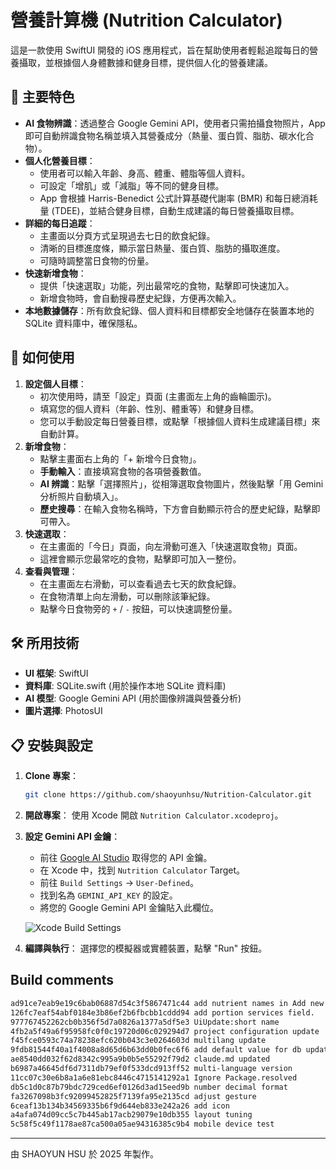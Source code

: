 # 營養計算機 (Nutrition Calculator)

這是一款使用 SwiftUI 開發的 iOS 應用程式，旨在幫助使用者輕鬆追蹤每日的營養攝取，並根據個人身體數據和健身目標，提供個人化的營養建議。

## 🌟 主要特色

*   **AI 食物辨識**：透過整合 Google Gemini API，使用者只需拍攝食物照片，App 即可自動辨識食物名稱並填入其營養成分（熱量、蛋白質、脂肪、碳水化合物）。
*   **個人化營養目標**：
    *   使用者可以輸入年齡、身高、體重、體脂等個人資料。
    *   可設定「增肌」或「減脂」等不同的健身目標。
    *   App 會根據 Harris-Benedict 公式計算基礎代謝率 (BMR) 和每日總消耗量 (TDEE)，並結合健身目標，自動生成建議的每日營養攝取目標。
*   **詳細的每日追蹤**：
    *   主畫面以分頁方式呈現過去七日的飲食紀錄。
    *   清晰的目標進度條，顯示當日熱量、蛋白質、脂肪的攝取進度。
    *   可隨時調整當日食物的份量。
*   **快速新增食物**：
    *   提供「快速選取」功能，列出最常吃的食物，點擊即可快速加入。
    *   新增食物時，會自動搜尋歷史紀錄，方便再次輸入。
*   **本地數據儲存**：所有飲食紀錄、個人資料和目標都安全地儲存在裝置本地的 SQLite 資料庫中，確保隱私。

## 🚀 如何使用

1.  **設定個人目標**：
    *   初次使用時，請至「設定」頁面 (主畫面左上角的齒輪圖示)。
    *   填寫您的個人資料（年齡、性別、體重等）和健身目標。
    *   您可以手動設定每日營養目標，或點擊「根據個人資料生成建議目標」來自動計算。
2.  **新增食物**：
    *   點擊主畫面右上角的「+ 新增今日食物」。
    *   **手動輸入**：直接填寫食物的各項營養數值。
    *   **AI 辨識**：點擊「選擇照片」，從相簿選取食物圖片，然後點擊「用 Gemini 分析照片自動填入」。
    *   **歷史搜尋**：在輸入食物名稱時，下方會自動顯示符合的歷史紀錄，點擊即可帶入。
3.  **快速選取**：
    *   在主畫面的「今日」頁面，向左滑動可進入「快速選取食物」頁面。
    *   這裡會顯示您最常吃的食物，點擊即可加入一整份。
4.  **查看與管理**：
    *   在主畫面左右滑動，可以查看過去七天的飲食紀錄。
    *   在食物清單上向左滑動，可以刪除該筆紀錄。
    *   點擊今日食物旁的 `+` / `-` 按鈕，可以快速調整份量。

## 🛠️ 所用技術

*   **UI 框架**: SwiftUI
*   **資料庫**: SQLite.swift (用於操作本地 SQLite 資料庫)
*   **AI 模型**: Google Gemini API (用於圖像辨識與營養分析)
*   **圖片選擇**: PhotosUI

## 📋 安裝與設定

1.  **Clone 專案**：
    ```bash
    git clone https://github.com/shaoyunhsu/Nutrition-Calculator.git
    ```
2.  **開啟專案**：
    使用 Xcode 開啟 `Nutrition Calculator.xcodeproj`。

3.  **設定 Gemini API 金鑰**：
    *   前往 [Google AI Studio](https://aistudio.google.com/app/apikey) 取得您的 API 金鑰。
    *   在 Xcode 中，找到 `Nutrition Calculator` Target。
    *   前往 `Build Settings` -> `User-Defined`。
    *   找到名為 `GEMINI_API_KEY` 的設定。
    *   將您的 Google Gemini API 金鑰貼入此欄位。

    ![Xcode Build Settings](https://i.imgur.com/your-image-link.png)  <!-- 這裡可以換成設定教學圖片 -->

4.  **編譯與執行**：
    選擇您的模擬器或實體裝置，點擊 "Run" 按鈕。

## Build comments
```bash
ad91ce7eab9e19c6bab06887d54c3f5867471c44 add nutrient names in Add new Food view
126fc7eaf54abf0184e3b86ef2b6fbcbb1cddd94 add portion services field.
977767452262cb0b356f5d7a0826a1377a5df5e3 UiUpdate:short name
4fb2a5f49a6f95958fc0f0c19720d06c029294d7 project configuration update
f45fce0593c74a78238efc620b043c3e0264603d multilang update
9fdb81544f40a1f4008a8d65d6b63dd0b0fec6f6 add default value for db update
ae8540dd032f62d8342c995a9b0b5e55292f79d2 claude.md updated
b6987a46645df6d7311db79ef0f533dcd913ff52 multi-language version
11cc07c30e6b8a1a6e81ebc8446c4715141292a1 Ignore Package.resolved
db5c1d0c87b79bdc729ced6ef0126d3ad15eed9b number decimal format
fa3267098b3fc92099452825f7139fa95e2135cd adjust gesture
6ceaf13b134b34569335b6f9d644eb833e242a26 add icon
a4afa074d09cc5c7b445ab17acb29079e10db355 layout tuning
5c58f5c49f1178ae87ca500a05ae94316385c9b4 mobile device test
```

---
由 SHAOYUN HSU 於 2025 年製作。